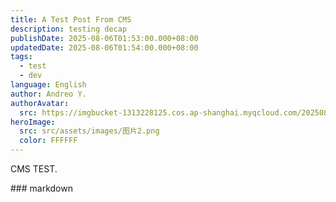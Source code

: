 ```yaml
---
title: A Test Post From CMS
description: testing decap
publishDate: 2025-08-06T01:53:00.000+08:00
updatedDate: 2025-08-06T01:54:00.000+08:00
tags:
  - test
  - dev
language: English
author: Andreo Y.
authorAvatar:
  src: https://imgbucket-1313228125.cos.ap-shanghai.myqcloud.com/20250804004505453.jpg
heroImage:
  src: src/assets/images/图片2.png
  color: FFFFFF
---
```

CMS TEST.

\### markdown
